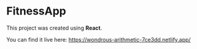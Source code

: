 # FitnessApp

This project was created using **React**.

You can find it live here: https://wondrous-arithmetic-7ce3dd.netlify.app/

